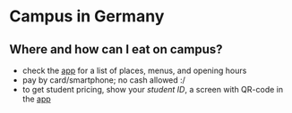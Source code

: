 # Campus in Germany

## Where and how can I eat on campus?

* check the [app](https://www.tu-dortmund.de/en/tu-app/) for a list of places, menus, and opening hours
* pay by card/smartphone; no cash allowed :/
* to get student pricing, show your _student ID_, a screen with QR-code in the [app](https://www.tu-dortmund.de/en/tu-app/)
